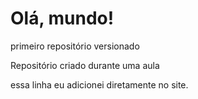 # Olá, mundo!
 primeiro repositório versionado

Repositório criado durante uma aula

essa linha eu adicionei diretamente no site.
